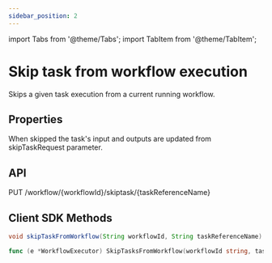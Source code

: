 ```yaml
---
sidebar_position: 2
---
```


import Tabs from '@theme/Tabs';
import TabItem from '@theme/TabItem';

# Skip task from workflow execution
Skips a given task execution from a current running workflow.

## Properties
When skipped the task's input and outputs are updated  from skipTaskRequest parameter.

## API
PUT /workflow/{workflowId}/skiptask/{taskReferenceName}

## Client SDK Methods

<Tabs>
<TabItem value="Java" label="Java">

```java
void skipTaskFromWorkflow(String workflowId, String taskReferenceName)
```

</TabItem>
<TabItem value="Golang" label="Golang">

```go
func (e *WorkflowExecutor) SkipTasksFromWorkflow(workflowId string, taskReferenceName string, skipTaskRequest model.SkipTaskRequest) error
```

</TabItem>
<TabItem value="Python" label="Python">

```python

```

</TabItem>
<TabItem value="CSharp" label="CSharp">

```csharp

```

</TabItem>
<TabItem value="Javascript" label="Javascript">

```javascript

```

</TabItem>
<TabItem value="Clojure" label="Clojure">

```clojure

```

</TabItem>
</Tabs>
